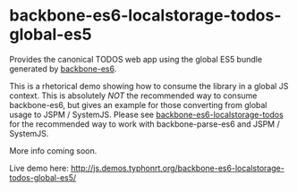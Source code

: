 # backbone-es6-localstorage-todos-global-es5

Provides the canonical TODOS web app using the global ES5 bundle generated by [backbone-es6](https://github.com/typhonjs/backbone-es6). 

This is a rhetorical demo showing how to consume the library in a global JS context. This is absolutely _NOT_ the recommended way to consume backbone-es6, but gives an example for those converting from global usage to JSPM / SystemJS. Please see
[backbone-es6-localstorage-todos](https://github.com/typhonjs-demos/backbone-es6-localstorage-todos) for the recommended way to work with backbone-parse-es6 and JSPM / SystemJS.

More info coming soon.

Live demo here: http://js.demos.typhonrt.org/backbone-es6-localstorage-todos-global-es5/
